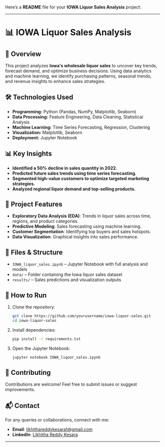 Here’s a **README** file for your **IOWA Liquor Sales Analysis** project:  

---

# **📊 IOWA Liquor Sales Analysis**  

## **📌 Overview**  
This project analyzes **Iowa's wholesale liquor sales** to uncover key trends, forecast demand, and optimize business decisions. Using data analytics and machine learning, we identify purchasing patterns, seasonal trends, and revenue insights to enhance sales strategies.  

## **🛠 Technologies Used**  
- **Programming:** Python (Pandas, NumPy, Matplotlib, Seaborn)  
- **Data Processing:** Feature Engineering, Data Cleaning, Statistical Analysis  
- **Machine Learning:** Time Series Forecasting, Regression, Clustering  
- **Visualization:** Matplotlib, Seaborn  
- **Deployment:** Jupyter Notebook  

## **📊 Key Insights**  
- **Identified a 50% decline in sales quantity in 2022.**  
- **Predicted future sales trends using time series forecasting.**  
- **Segmented high-value customers to optimize targeted marketing strategies.**  
- **Analyzed regional liquor demand and top-selling products.**  

## **🚀 Project Features**  
- **Exploratory Data Analysis (EDA)**: Trends in liquor sales across time, regions, and product categories.  
- **Predictive Modeling**: Sales forecasting using machine learning.  
- **Customer Segmentation**: Identifying top buyers and sales hotspots.  
- **Data Visualization**: Graphical insights into sales performance.  

## **📂 Files & Structure**  
- `IOWA_liquor_sales.ipynb` – Jupyter Notebook with full analysis and models  
- `data/` – Folder containing the Iowa liquor sales dataset  
- `results/` – Sales predictions and visualization outputs  

## **📌 How to Run**  
1. Clone the repository:  
   ```bash
   git clone https://github.com/yourusername/iowa-liquor-sales.git
   cd iowa-liquor-sales
   ```  
2. Install dependencies:  
   ```bash
   pip install -r requirements.txt
   ```  
3. Open the Jupyter Notebook:  
   ```bash
   jupyter notebook IOWA_liquor_sales.ipynb
   ```  

## **🤝 Contributing**  
Contributions are welcome! Feel free to submit issues or suggest improvements.  

## **📬 Contact**  
For any queries or collaborations, connect with me:  
- **Email**: [likhithareddykesara1@gmail.com](mailto:likhithareddykesara1@gmail.com)  
- **LinkedIn**: [Likhitha Reddy Kesara]([https://www.linkedin.com/in/likhitha-reddy-kesara-709a75189/])  

---

